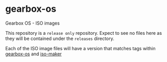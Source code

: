 # gearbox-os
Gearbox OS - ISO images

This repository is a `release only` repository. Expect to see no files here as they will be contained under the `releases` directory.

Each of the ISO image files will have a version that matches tags within [gearbox-os](https://github.com/gearboxworks/gearbox-os) and [iso-maker](https://github.com/gearboxworks/iso-maker)
